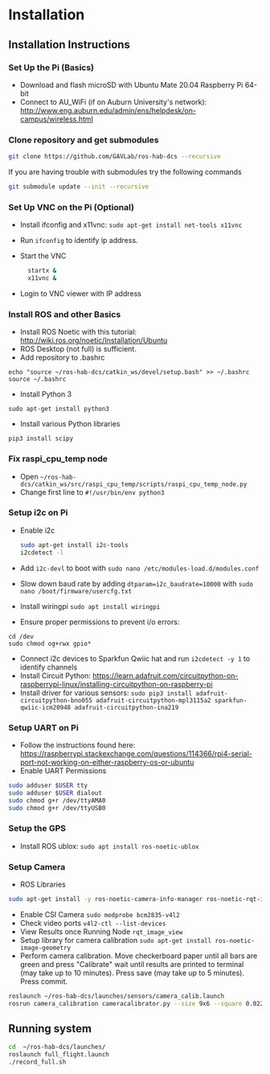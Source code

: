 # Installation

## Installation Instructions

### Set Up the Pi (Basics)

* Download and flash microSD with Ubuntu Mate 20.04 Raspberry Pi 64-bit
* Connect to AU_WiFi (if on Auburn University's network): http://www.eng.auburn.edu/admin/ens/helpdesk/on-campus/wireless.html

### Clone repository and get submodules

```bash
git clone https://github.com/GAVLab/ros-hab-dcs --recursive
```

If you are having trouble with submodules try the following commands

```bash
git submodule update --init --recursive
```

### Set Up VNC on the Pi (Optional)

* Install ifconfig and x11vnc: `sudo apt-get install net-tools x11vnc`
* Run `ifconfig` to identify ip address.
* Start the VNC

  ```bash
    startx &
    x11vnc &
  ```

* Login to VNC viewer with IP address
  
### Install ROS and other Basics

 * Install ROS Noetic with this tutorial: http://wiki.ros.org/noetic/Installation/Ubuntu
 * ROS Desktop (not full) is sufficient.
 * Add repository to .bashrc
 ```
 echo "source ~/ros-hab-dcs/catkin_ws/devel/setup.bash" >> ~/.bashrc
 source ~/.bashrc
 ```
 * Install Python 3
 ```
 sudo apt-get install python3
 ```
 * Install various Python libraries
 ```
 pip3 install scipy
 ```

### Fix raspi_cpu_temp node
* Open `~/ros-hab-dcs/catkin_ws/src/raspi_cpu_temp/scripts/raspi_cpu_temp_node.py`
* Change first line to `#!/usr/bin/env python3`
  
### Setup i2c on Pi

* Enable i2c
  
  ```bash
  sudo apt-get install i2c-tools
  i2cdetect -l
  ```

* Add `i2c-devl` to boot with `sudo nano /etc/modules-load.d/modules.conf`
* Slow down baud rate by adding `dtparam=i2c_baudrate=10000` with `sudo nano /boot/firmware/usercfg.txt`
* Install wiringpi `sudo apt install wiringpi`
* Ensure proper permissions to prevent i/o errors: 
```
cd /dev
sudo chmod og+rwx gpio*
```
* Connect i2c devices to Sparkfun Qwiic hat and run `i2cdetect -y 1` to identify channels
* Install Circuit Python: https://learn.adafruit.com/circuitpython-on-raspberrypi-linux/installing-circuitpython-on-raspberry-pi
* Install driver for various sensors: `sudo pip3 install adafruit-circuitpython-bno055 adafruit-circuitpython-mpl3115a2 sparkfun-qwiic-icm20948 adafruit-circuitpython-ina219` 


### Setup UART  on Pi
* Follow the instructions found here: https://raspberrypi.stackexchange.com/questions/114366/rpi4-serial-port-not-working-on-either-raspberry-os-or-ubuntu
* Enable UART Permissions
```bash
sudo adduser $USER tty
sudo adduser $USER dialout 
sudo chmod g+r /dev/ttyAMA0
sudo chmod g+r /dev/ttyUSB0
```

### Setup the GPS

* Install ROS ublox: `sudo apt install ros-noetic-ublox`

### Setup Camera

* ROS Libraries

```bash
sudo apt-get install -y ros-noetic-camera-info-manager ros-noetic-rqt-image-view ros-noetic-compressed-image-transport ros-noetic-dynamic-reconfigure ros-noetic-usb-cam
```

* Enable CSI Camera
  ```sudo modprobe bcm2835-v4l2```
* Check video ports
  ```v4l2-ctl --list-devices```
* View Results once Running Node
  ```rqt_image_view```
* Setup library for camera calibration
  ```sudo apt-get install ros-noetic-image-geometry```
* Perform camera calibration. Move checkerboard paper until all bars are green and press "Calibrate" wait until results are printed to terminal (may take up to 10 minutes).  Press save (may take up to 5 minutes).  Press commit.

```bash
roslaunch ~/ros-hab-dcs/launches/sensors/camera_calib.launch
rosrun camera_calibration cameracalibrator.py --size 9x6 --square 0.022 image:=/down_cam/image_raw camera:=/down_cam
```


## Running system

```bash
cd  ~/ros-hab-dcs/launches/
roslaunch full_flight.launch
./record_full.sh
```
